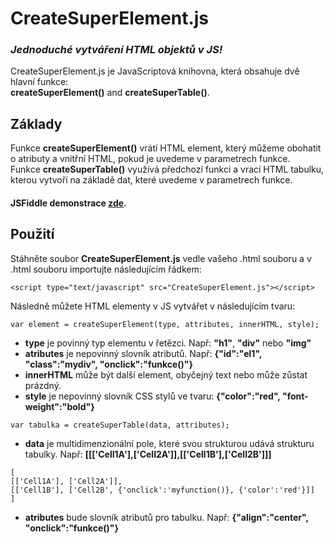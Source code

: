 # CreateSuperElement.js
### *Jednoduché vytváření HTML objektů v JS!*

CreateSuperElement.js je JavaScriptová knihovna, která obsahuje dvě hlavní funkce:  
**createSuperElement()** and **createSuperTable()**.

## Základy

Funkce **createSuperElement()** vrátí HTML element, který můžeme obohatit o atributy a vnitřní HTML, pokud je uvedeme v parametrech funkce.  
Funkce **createSuperTable()** využívá předchozí funkci a vrací HTML tabulku, kterou vytvoří na základě dat, které uvedeme v parametrech funkce.

#### JSFiddle demonstrace [zde](https://jsfiddle.net/BlueManCZ/10waoshv/3/).

## Použití

Stáhněte soubor **CreateSuperElement.js** vedle vašeho .html souboru a v .html souboru importujte následujícím řádkem:
```
<script type="text/javascript" src="CreateSuperElement.js"></script>
```
Následně můžete HTML elementy v JS vytvářet v následujícím tvaru:
```
var element = createSuperElement(type, attributes, innerHTML, style);
```
- **type** je povinný typ elementu v řetězci. Např: **"h1"**, **"div"** nebo **"img"**
- **atributes** je nepovinný slovník atributů. Např: **{"id":"el1", "class":"mydiv", "onclick":"funkce()"}**
- **innerHTML** může být další element, obyčejný text nebo může zůstat prázdný.
- **style** je nepovinný slovník CSS stylů ve tvaru: **{"color":"red", "font-weight":"bold"}**


```
var tabulka = createSuperTable(data, attributes);
```
- **data** je multidimenzionální pole, které svou strukturou udává strukturu tabulky. Např: **[[['Cell1A'],['Cell2A']],[['Cell1B'],['Cell2B']]]**
```
[
[['Cell1A'], ['Cell2A']],
[['Cell1B'], ['Cell2B', {'onclick':'myfunction()}, {'color':'red'}]]
]
```
- **atributes** bude slovník atributů pro tabulku. Např: **{"align":"center", "onclick":"funkce()"}**
